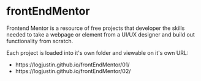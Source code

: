 # frontEndMentor

Frontend Mentor is a resource of free projects that developer the skills needed to take a webpage or element from a UI/UX designer and build out functionality from scratch.

Each project is loaded into it's own folder and viewable on it's own URL: 
<ul>
<li>https://logjustin.github.io/frontEndMentor/01/</li>
<li>https://logjustin.github.io/frontEndMentor/02/</li>
</ul>
